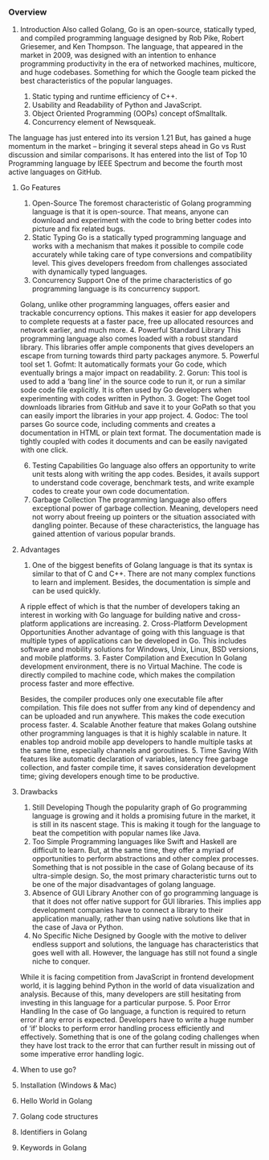 ### Overview

1. Introduction
Also called Golang, Go is an open-source, statically typed,  and compiled programming language designed by Rob Pike, Robert Griesemer, and Ken Thompson. The language, that appeared in the market in 2009, was designed with an intention to enhance programming productivity in the era of networked machines, multicore, and huge codebases. Something for which the Google team picked the best characteristics of the popular languages.
      
    1. Static typing and runtime efficiency of C++.
    2. Usability and Readability of Python and JavaScript.
    3. Object Oriented Programming (OOPs) concept ofSmalltalk.
    4. Concurrency element of Newsqueak.

The language has just entered into its version 1.21 But, has gained a huge momentum in the market – bringing it several steps ahead in Go vs Rust discussion and similar comparisons. It has entered into the list of Top 10 Programming language by IEEE Spectrum and become the fourth most active languages on GitHub.

1. Go Features
    1. Open-Source
    The foremost characteristic of Golang programming language is that it is open-source. That means, anyone can download and experiment with the code to bring better codes into picture and fix related bugs.
    2. Static Typing
    Go is a statically typed programming language and works with a mechanism that makes it possible to compile code accurately while taking care of type conversions and compatibility level. This gives developers freedom from challenges associated with dynamically typed languages.
    3. Concurrency Support
    One of the prime characteristics of go programming language is its concurrency support.

    Golang, unlike other programming languages, offers easier and trackable concurrency options. This makes it easier for app developers to complete requests at a faster pace, free up allocated resources and network earlier, and much more.
    4. Powerful Standard Library
    This programming language also comes loaded with a robust standard library. This libraries offer ample components that gives developers an escape from turning towards third party packages anymore.
    5. Powerful tool set
        1. Gofmt: It automatically formats your Go code, which eventually brings a major impact on readability.
        2. Gorun: This tool is used to add a ‘bang line’ in the source code to run it, or run a similar sode code file explicitly. It is often used by Go developers when experimenting with codes written in Python.
        3. Goget: The Goget tool downloads libraries from GitHub and save it to your GoPath so that you can easily import the libraries in your app project.
        4. Godoc: The tool parses Go source code, including comments and creates a documentation in HTML or plain text format. The documentation made is tightly coupled with codes it documents and can be easily navigated with one click.

    6. Testing Capabilities
    Go language also offers an opportunity to write unit tests along with writing the app codes. Besides, it avails support to understand code coverage, benchmark tests, and write example codes to create your own code documentation.
    7. Garbage Collection
    The programming language also offers exceptional power of garbage collection. Meaning, developers need not worry about freeing up pointers or the situation associated with dangling pointer. Because of these characteristics, the language has gained attention of various popular brands.

2. Advantages
    1. One of the biggest benefits of Golang language is that its syntax is similar to that of C and C++. There are not many complex functions to learn and implement. Besides, the documentation is simple and can be used quickly.

    A ripple effect of which is that the number of developers taking an interest in working with Go language for building native and cross-platform applications are increasing.
    2. Cross-Platform Development Opportunities
    Another advantage of going with this language is that multiple types of applications can be developed in Go. This includes software and mobility solutions for Windows, Unix, Linux, BSD versions, and mobile platforms.
    3. Faster Compilation and Execution
    In Golang development environment, there is no Virtual Machine. The code is directly compiled to machine code, which makes the compilation process faster and more effective.

    Besides, the compiler produces only one executable file after compilation. This file does not suffer from any kind of dependency and can be uploaded and run anywhere. This makes the code execution process faster.
    4. Scalable
    Another feature that makes Golang outshine other programming languages is that it is highly scalable in nature. It enables top android mobile app developers to handle multiple tasks at the same time, especially channels and goroutines.
    5. Time Saving
    With features like automatic declaration of variables, latency free garbage collection, and faster compile time, it saves consideration development time; giving developers enough time to be productive.
3. Drawbacks
    1. Still Developing
    Though the popularity graph of Go programming language is growing and it holds a promising future in the market, it is still in its nascent stage. This is making it tough for the language to beat the competition with popular names like Java.
    2. Too Simple
    Programming languages like Swift and Haskell are difficult to learn. But, at the same time, they offer a myriad of opportunities to perform abstractions and other complex processes. Something that is not possible in the case of Golang because of its ultra-simple design.
    So, the most primary characteristic turns out to be one of the major disadvantages of golang language.
    3. Absence of GUI Library
    Another con of go programming language is that it does not offer native support for GUI libraries. This implies app development companies have to connect a library to their application manually, rather than using native solutions like that in the case of Java or Python.
    4. No Specific Niche
    Designed by Google with the motive to deliver endless support and solutions, the language has characteristics that goes well with all. However, the language has still not found a single niche to conquer.   

    While it is facing competition from JavaScript in frontend development world, it is lagging behind Python in the world of data visualization and analysis. Because of this, many developers are still hesitating from investing in this language for a particular purpose.
    5. Poor Error Handling
    In the case of Go language, a function is required to return error if any error is expected. Developers have to write a huge number of ‘if’ blocks to perform error handling process efficiently and effectively. Something that is one of the golang coding challenges when they have lost track to the error that can further result in missing out of some imperative error handling logic.

3. When to use go?
4. Installation (Windows & Mac)
5. Hello World in Golang
6. Golang code structures
7. Identifiers in Golang
8. Keywords in Golang